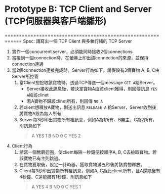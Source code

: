# Prototype B: TCP Client and Server (TCP伺服器與客戶端雛形)
============================================================
Spec: 請寫出一個 TCP Client 與多執行緒的 TCP Server

1. 實作一個concurrent server，必須能同時接收2個connections
2. 當接到一個connection時，在螢幕上印出該connection的來源，並保持connection連通
3. 當2個connection連接完成時，Server行為如下。請假設有3個寶物 A, B, C由Server所控管
	1. 當Client想撿取該寶物時，透過TCP傳送一個message `GET A`給Server。
		* Server接收此訊息後，若決定寶物A由該client獲得，則回傳訊息 `YES A`給該clinet
		* 若A寶物不歸該clinet所有，則回傳 `NO A`
	2. 若client想釋放A寶物，則送出訊息 `RELEASE A` 給Server，Server收到後將寶物A設為無人所有
	3. Server每3秒印出寶物所有權訊息，例如A為1所有、B無主、C為2所有，則訊息如下
		> A YES 1
		> B NO  0
		> C YES 2
4. Client行為
	1. 請寫一個無窮迴圈，使client每隔一秒鐘便按順序A, B, C去撿取寶物。若該寶物已有主則跳過。
	2. 在寶物獲取後，設定一計時器，獲取寶物滿五秒後將該寶物釋放。
	3. Client每3秒印出寶物所有權訊息，例如A, C為此client所有，且A還能擁有4秒鐘、C還能擁有1秒鐘，則訊息如下
		> A YES 4
		> B NO  0
		> C YES 1